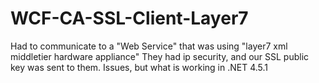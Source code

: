 # WCF-CA-SSL-Client-Layer7
Had to communicate to a "Web Service" that was using "layer7 xml middletier hardware appliance" They had ip security, and our SSL public key was sent to them.  Issues, but what is working in .NET 4.5.1 

